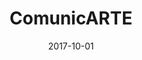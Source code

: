 ---
layout: project-single
title: ComunicARTE
date: 2017-10-01
image: projects__comunicarte__sshot.png
desc-short: >-
  Proyecto Comunicarte ejeje
---